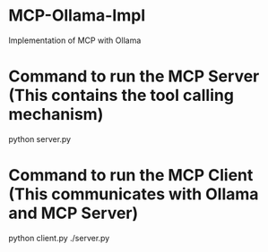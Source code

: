 # MCP-Ollama-Impl
Implementation of MCP with Ollama

# Command to run the MCP Server (This contains the tool calling mechanism)
python server.py

# Command to run the MCP Client (This communicates with Ollama and MCP Server)
python client.py ./server.py
